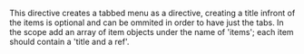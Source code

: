 This directive creates a tabbed menu as a directive, creating a title infront of the items is optional and can be ommited in order to have just the tabs. In the scope add an array of item objects under the name of 'items'; each item should contain a 'title and a ref'.
